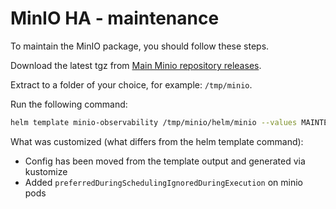 # MinIO HA - maintenance

To maintain the MinIO package, you should follow these steps.

Download the latest tgz from [Main Minio repository releases][github-releases].

Extract to a folder of your choice, for example: `/tmp/minio`.

Run the following command:

```bash
helm template minio-observability /tmp/minio/helm/minio --values MAINTENANCE.values.yaml -n observability > minio-built.yaml
```

What was customized (what differs from the helm template command):

- Config has been moved from the template output and generated via kustomize
- Added `preferredDuringSchedulingIgnoredDuringExecution` on minio pods

[github-releases]: https://github.com/minio/minio/releases